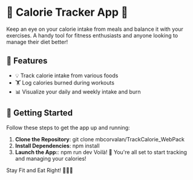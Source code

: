 # 🍎 Calorie Tracker App 🏃

Keep an eye on your calorie intake from meals and balance it with your exercises. A handy tool for fitness enthusiasts and anyone looking to manage their diet better!

## 🌟 Features

- 💡 Track calorie intake from various foods
- 🏋️ Log calories burned during workouts
- 📊 Visualize your daily and weekly intake and burn

## 🚀 Getting Started

Follow these steps to get the app up and running:

1. **Clone the Repository**: 
   git clone  mbcorvalan/TrackCalorie_WebPack
2. **Install Dependencies**:
   npm install
3. **Launch the App:**:
    npm run dev
Voilà! 🎉 You're all set to start tracking and managing your calories!

Stay Fit and Eat Right! 🥦🍔🚴
